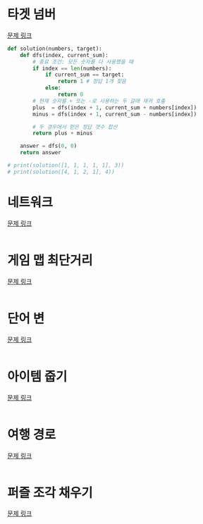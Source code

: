 # 타겟 넘버
[문제 링크](https://school.programmers.co.kr/learn/courses/30/lessons/43165)
```python
def solution(numbers, target):
    def dfs(index, current_sum):
        # 종료 조건: 모든 숫자를 다 사용했을 때
        if index == len(numbers):
            if current_sum == target:
                return 1 # 정답 1개 찾음
            else:
                return 0
        # 현재 숫자를 + 또는 -로 사용하는 두 갈래 재귀 호출
        plus  = dfs(index + 1, current_sum + numbers[index])
        minus = dfs(index + 1, current_sum - numbers[index])

        # 두 경우에서 얻은 정답 갯수 합산
        return plus + minus

    answer = dfs(0, 0)
    return answer

# print(solution([1, 1, 1, 1, 1], 3))
# print(solution([4, 1, 2, 1], 4))
```

# 네트워크
[문제 링크](https://school.programmers.co.kr/learn/courses/30/lessons/43162)
```python

```

# 게임 맵 최단거리
[문제 링크](https://school.programmers.co.kr/learn/courses/30/lessons/1844)
```python

```

# 단어 변
[문제 링크](https://school.programmers.co.kr/learn/courses/30/lessons/43163)
```python

```

# 아이템 줍기
[문제 링크](https://school.programmers.co.kr/learn/courses/30/lessons/87694)
```python

```

# 여행 경로 
[문제 링크](https://school.programmers.co.kr/learn/courses/30/lessons/43164)
```python

```

# 퍼즐 조각 채우기
[문제 링크](https://school.programmers.co.kr/learn/courses/30/lessons/84021)
```python

```